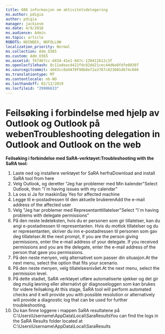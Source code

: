 ```yaml
---
title: 606 informasjon om aktivitetsdelegering
ms.author: pdigia
author: pdigia
manager: jackiesm
ms.date: 4/9/2018
ms.audience: Admin
ms.topic: article
ROBOTS: NOINDEX, NOFOLLOW
localization_priority: Normal
ms.collection: Adm_O365
ms.custom: Adm_O365
ms.assetid: f67467cc-d434-41e1-847c-120412b12c3f
ms.openlocfilehash: 8c11adeacd422fdc82dd21cec44d6e8fdfe00307
ms.sourcegitcommit: dd43cc0a9470f98b8ef2a3787c823801d674c666
ms.translationtype: MT
ms.contentlocale: nb-NO
ms.lasthandoff: 02/12/2019
ms.locfileid: "29906633"
---
```

# <a name="troubleshooting-delegation-in-outlook-and-outlook-on-the-web"></a><span data-ttu-id="73d00-102">Feilsøking i forbindelse med hjelp av Outlook og Outlook på weben</span><span class="sxs-lookup"><span data-stu-id="73d00-102">Troubleshooting delegation in Outlook and Outlook on the web</span></span>

<span data-ttu-id="73d00-103">**Feilsøking i forbindelse med SaRA-verktøyet:**</span><span class="sxs-lookup"><span data-stu-id="73d00-103">**Troubleshooting with the SaRA tool:**</span></span>

1. <span data-ttu-id="73d00-104">Laste ned og installere verktøyet for SaRA herfra</span><span class="sxs-lookup"><span data-stu-id="73d00-104">Download and install SaRA tool from here</span></span>
1. <span data-ttu-id="73d00-105">Velg Outlook, og deretter "Jeg har problemer med Min kalender"</span><span class="sxs-lookup"><span data-stu-id="73d00-105">Select Outlook, then "I\`m having issues with my calendar"</span></span>
1. <span data-ttu-id="73d00-106">La oss si Ja for maskin</span><span class="sxs-lookup"><span data-stu-id="73d00-106">Say Yes for affected machine</span></span>
1. <span data-ttu-id="73d00-107">Legge til e-postadressen til den aktuelle brukeren</span><span class="sxs-lookup"><span data-stu-id="73d00-107">Add the e-mail address of the affected user</span></span>
1. <span data-ttu-id="73d00-108">Velg "Jeg har problemer med Representanttillatelser"</span><span class="sxs-lookup"><span data-stu-id="73d00-108">Select "I\`m having problems with delegate permissions"</span></span>
1. <span data-ttu-id="73d00-p101">På den neste ledeteksten, hvis du er personen som gir tillatelser, kan du angi e-postadressen til representanten. Hvis du mottok tillatelser og du er representanten, skriver du inn e-postadressen til personen som gav deg tillatelser.</span><span class="sxs-lookup"><span data-stu-id="73d00-p101">At the next prompt, if you are the person giving permissions, enter the e-mail address of your delegate. If you received permissions and you are the delegate, enter the e-mail address of the person that gave you permissions.</span></span>
1. <span data-ttu-id="73d00-111">På den neste menyen, velg alternativet som passer din situasjon.</span><span class="sxs-lookup"><span data-stu-id="73d00-111">At the next menu, select the option that fits your scenario.</span></span> 
1. <span data-ttu-id="73d00-112">På den neste menyen, velg tillatelsesnivået.</span><span class="sxs-lookup"><span data-stu-id="73d00-112">At the next menu, select the permission level.</span></span>
1. <span data-ttu-id="73d00-113">På dette stadiet, SaRA verktøyet utføre automatiserte sjekker og det gir deg mulig løsning eller alternativt gir diagnoseloggen som kan brukes for videre feilsøking.</span><span class="sxs-lookup"><span data-stu-id="73d00-113">At this stage, SaRA tool will perform automated checks and it will provide you with possible resolution or alternatively will provide a diagnostic log that can be used for further troubleshooting.</span></span>
1. <span data-ttu-id="73d00-114">Du kan finne loggene i mappen SaRA resultatene på C:\Users\Username\AppData\Local\SaraResults</span><span class="sxs-lookup"><span data-stu-id="73d00-114">You can find the logs in the SaRA Results folder located at C:\Users\Username\AppData\Local\SaraResults</span></span>